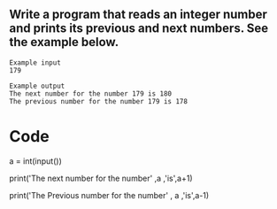 ## Write a program that reads an integer number and prints its previous and next numbers. See the example below.

```
Example input
179

Example output
The next number for the number 179 is 180
The previous number for the number 179 is 178

```

# Code

a = int(input())

print('The next number for the number' ,a ,'is',a+1)

print('The Previous number for the number' , a ,'is',a-1)
